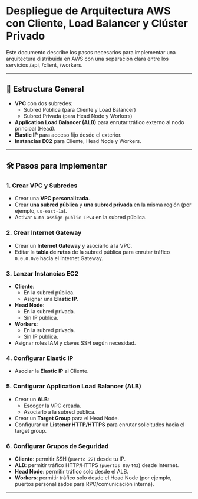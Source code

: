 # Despliegue de Arquitectura AWS con Cliente, Load Balancer y Clúster Privado

Este documento describe los pasos necesarios para implementar una arquitectura distribuida en AWS con una separación clara entre los servicios /api, /client, /workers.

---

## 🧱 Estructura General

- **VPC** con dos subredes:
  - Subred Pública (para Cliente y Load Balancer)
  - Subred Privada (para Head Node y Workers)
- **Application Load Balancer (ALB)** para enrutar tráfico externo al nodo principal (Head).
- **Elastic IP** para acceso fijo desde el exterior.
- **Instancias EC2** para Cliente, Head Node y Workers.

---

## 🛠️ Pasos para Implementar

### 1. Crear VPC y Subredes
- Crear una **VPC personalizada**.
- Crear **una subred pública** y **una subred privada** en la misma región (por ejemplo, `us-east-1a`).
- Activar `Auto-assign public IPv4` en la subred pública.

### 2. Crear Internet Gateway
- Crear un **Internet Gateway** y asociarlo a la VPC.
- Editar la **tabla de rutas** de la subred pública para enrutar tráfico `0.0.0.0/0` hacia el Internet Gateway.

### 3. Lanzar Instancias EC2
- **Cliente**:
  - En la subred pública.
  - Asignar una **Elastic IP**.
- **Head Node**:
  - En la subred privada.
  - Sin IP pública.
- **Workers**:
  - En la subred privada.
  - Sin IP pública.
- Asignar roles IAM y claves SSH según necesidad.

### 4. Configurar Elastic IP
- Asociar la **Elastic IP** al Cliente.

### 5. Configurar Application Load Balancer (ALB)
- Crear un **ALB**:
  - Escoger la VPC creada.
  - Asociarlo a la subred pública.
- Crear un **Target Group** para el Head Node.
- Configurar un **Listener HTTP/HTTPS** para enrutar solicitudes hacia el target group.

### 6. Configurar Grupos de Seguridad
- **Cliente**: permitir SSH (`puerto 22`) desde tu IP.
- **ALB**: permitir tráfico HTTP/HTTPS (`puertos 80/443`) desde Internet.
- **Head Node**: permitir tráfico solo desde el ALB.
- **Workers**: permitir tráfico solo desde el Head Node (por ejemplo, puertos personalizados para RPC/comunicación interna).

---
